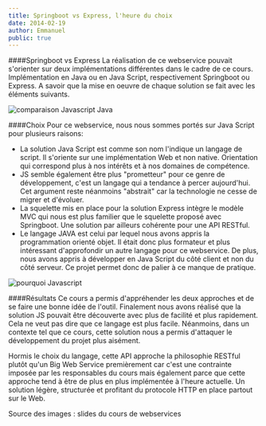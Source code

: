 ```yaml
---
title: Springboot vs Express, l'heure du choix
date: 2014-02-19
author: Emmanuel
public: true
---
```


####Springboot vs Express
La réalisation de ce webservice pouvait s'orienter sur deux implémentations différentes dans le cadre de ce cours.
Implémentation en Java ou en Java Script, respectivement Springboot ou Express.
A savoir que la mise en oeuvre de chaque solution se fait avec les éléments suivants.

<img src="/img/comparaison.png" alt="comparaison Javascript Java" />

####Choix
Pour ce webservice, nous nous sommes portés sur Java Script pour plusieurs raisons:
- La solution Java Script est comme son nom l'indique un langage de script. Il s'oriente sur une implémentation Web et non native. Orientation qui correspond plus à nos intérêts et à nos domaines de compétence.
- JS semble également être plus "prometteur" pour ce genre de développement, c'est un langage qui a tendance à percer aujourd'hui. Cet argument reste néanmoins "abstrait" car la technologie ne cesse de migrer et d'évoluer.
- La squelette mis en place pour la solution Express intègre le modèle MVC qui nous est plus familier que le squelette proposé avec Springboot. Une solution par ailleurs cohérente pour une API RESTful.
- Le langage JAVA est celui par lequel nous avons appris la programmation orienté objet. Il était donc plus formateur et plus intéressant d'approfondir un autre langage pour ce webservice. De plus, nous avons appris à développer en Java Script du côté client et non du côté serveur. Ce projet permet donc de palier à ce manque de pratique.

<img src="/img/why.png" alt="pourquoi Javascript" />

####Résultats
Ce cours a permis d'appréhender les deux approches et de se faire une bonne idée de l'outil.
Finalement nous avons réalisé que la solution JS pouvait être découverte avec plus de facilité et plus rapidement. Cela ne veut pas dire que ce langage est plus facile. Néanmoins, dans un contexte tel que ce cours, cette solution nous a permis d'attaquer le développement du projet plus aisément.

Hormis le choix du langage, cette API approche la philosophie RESTful plutôt qu'un Big Web Service premièrement car c'est une contrainte imposée par les responsables du cours mais également parce que cette approche tend à être de plus en plus implémentée à l'heure actuelle. Un solution légère, structurée et profitant du protocole HTTP en place partout sur le Web.

Source des images : slides du cours de webservices


